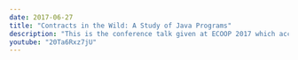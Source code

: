 ```yaml
---
date: 2017-06-27
title: "Contracts in the Wild: A Study of Java Programs"
description: "This is the conference talk given at ECOOP 2017 which accompanied our paper published there"
youtube: "20Ta6Rxz7jU"
---
```

